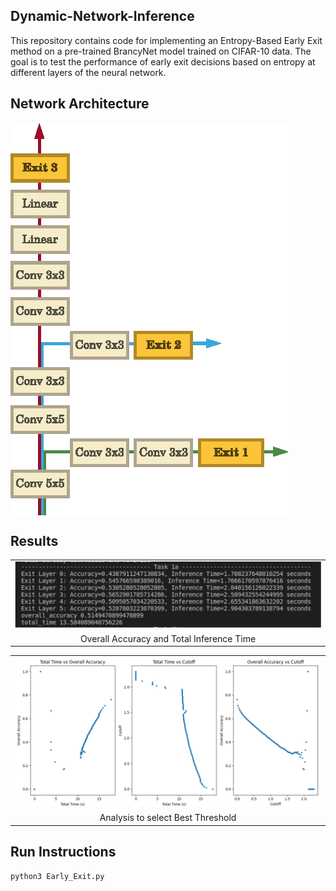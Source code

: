 ## Dynamic-Network-Inference
This repository contains code for implementing an Entropy-Based Early Exit method on a pre-trained BrancyNet model trained on CIFAR-10 data. The goal is to test the performance of early exit decisions based on entropy at different layers of the neural network.

## Network Architecture 
<img src="./Images/network.png" align = "center">

## Results

<table>
  <tr>
      <td align = "center"> <img src="./Images/1a.png"> </td>
  </tr>
  <tr>
      <td align = "center"> Overall Accuracy and Total Inference Time </td>
  </tr>
</table>

<table>
  <tr>
      <td align = "center"> <img src="./Images/1b.png"> </td>
  </tr>
  <tr>
      <td align = "center"> Analysis to select Best Threshold </td>
  </tr>
</table>

## Run Instructions
```
python3 Early_Exit.py
```

